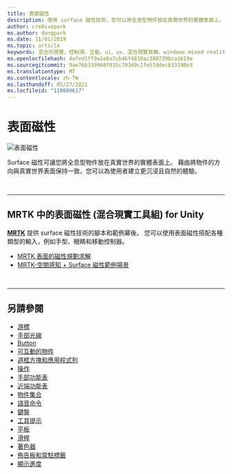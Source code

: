 ```yaml
---
title: 表面磁性
description: 使用 surface 磁性技術，您可以將全息型物件放在真實世界的實體表面上。
author: cre8ivepark
ms.author: dongpark
ms.date: 11/01/2019
ms.topic: article
keywords: 混合的現實、控制項、互動、ui、ux、混合現實耳機、windows mixed reality 耳機、虛擬實境耳機、HoloLens、MRTK、混合現實工具組、表面磁性
ms.openlocfilehash: 4afed1ff9a1e8a7cb46f4810ac388739bca1b19e
ms.sourcegitcommit: 9ae76b339968f035c703d9c1fe57ddecb33198e3
ms.translationtype: MT
ms.contentlocale: zh-TW
ms.lasthandoff: 05/27/2021
ms.locfileid: "110600617"
---
```

# <a name="surface-magnetism"></a>表面磁性

![表面磁性](images/MRTK_SurfaceMagnetism.gif)

Surface 磁性可讓您將全息型物件放在真實世界的實體表面上。 藉由將物件的方向與真實世界表面保持一致，您可以為使用者建立更沉浸且自然的體驗。

<br>

---

## <a name="surface-magnetism-in-mrtk-mixed-reality-toolkit-for-unity"></a>MRTK 中的表面磁性 (混合現實工具組) for Unity

**[MRTK](https://github.com/Microsoft/MixedRealityToolkit-Unity)** 提供 surface 磁性技術的腳本和範例幕後。 您可以使用表面磁性搭配各種類型的輸入，例如手型、眼睛和移動控制器。

* [MRTK 表面的磁性規劃求解](/windows/mixed-reality/mrtk-unity/features/ux-building-blocks/solvers/solver#surfacemagnetism)
* [MRTK-空間感知 + Surface 磁性範例場景](https://github.com/microsoft/MixedRealityToolkit-Unity/blob/main/Assets/MRTK/Examples/Demos/Solvers/Scenes/SurfaceMagnetismSpatialAwarenessExample.unity)

<br>

---

## <a name="see-also"></a>另請參閱

* [游標](cursors.md)
* [手部光線](point-and-commit.md)
* [Button](button.md)
* [可互動的物件](interactable-object.md)
* [週框方塊和應用程式列](app-bar-and-bounding-box.md)
* [操作](direct-manipulation.md)
* [手部功能表](hand-menu.md)
* [近端功能表](near-menu.md)
* [物件集合](object-collection.md)
* [語音命令](voice-input.md)
* [鍵盤](keyboard.md)
* [工具提示](tooltip.md)
* [平板](slate.md)
* [滑桿](slider.md)
* [著色器](shader.md)
* [佈告板和常駐標籤](billboarding-and-tag-along.md)
* [顯示進度](progress.md)